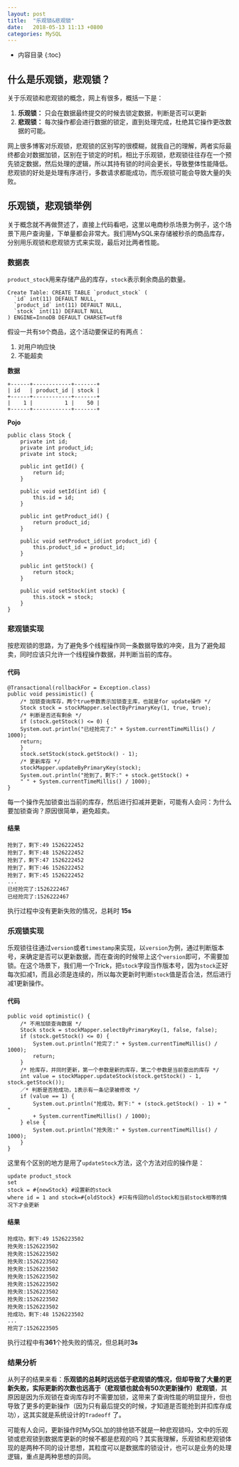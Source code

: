 ```yaml
---
layout: post
title:  "乐观锁&悲观锁"
date:   2018-05-13 11:13 +0800
categories: MySQL
---
```

* 内容目录
{:toc}
## 什么是乐观锁，悲观锁？

关于乐观锁和悲观锁的概念，网上有很多，概括一下是：

1. **乐观锁：** 只会在数据最终提交的时候去锁定数据，判断是否可以更新
2. **悲观锁：** 每次操作都会进行数据的锁定，直到处理完成，杜绝其它操作更改数据的可能。

网上很多博客对乐观锁，悲观锁的区别写的很模糊，就我自己的理解，两者实际最终都会对数据加锁，区别在于锁定的时机，相比于乐观锁，悲观锁往往存在一个预先锁定数据，然后处理的逻辑，所以其持有锁的时间会更长，导致整体性能降低。悲观锁的好处是处理有序进行，多数请求都能成功，而乐观锁可能会导致大量的失败。



## 乐观锁，悲观锁举例

关于概念就不再做赘述了，直接上代码看吧，这里以电商秒杀场景为例子，这个场景下用户查询量，下单量都会非常大。我们用MySQL来存储被秒杀的商品库存，分别用乐观锁和悲观锁方式来实现，最后对比两者性能。

### 数据表

`product_stock`用来存储产品的库存，`stock`表示剩余商品的数量。

```
Create Table: CREATE TABLE `product_stock` (
  `id` int(11) DEFAULT NULL,
  `product_id` int(11) DEFAULT NULL,
  `stock` int(11) DEFAULT NULL
) ENGINE=InnoDB DEFAULT CHARSET=utf8
```

假设一共有`50`个商品，这个活动要保证的有两点：

1. 对用户响应快
2. 不能超卖

**数据**

```
+------+------------+-------+
| id   | product_id | stock |
+------+------------+-------+
|    1 |          1 |    50 |
+------+------------+-------+
```

**Pojo**

```
public class Stock {
    private int id;
    private int product_id;
    private int stock;

    public int getId() {
        return id;
    }

    public void setId(int id) {
        this.id = id;
    }

    public int getProduct_id() {
        return product_id;
    }

    public void setProduct_id(int product_id) {
        this.product_id = product_id;
    }

    public int getStock() {
        return stock;
    }

    public void setStock(int stock) {
        this.stock = stock;
    }
}

```



### 悲观锁实现

按悲观锁的思路，为了避免多个线程操作同一条数据导致的冲突，且为了避免超卖，同时应该只允许一个线程操作数据，并判断当前的库存。

#### 代码

```
@Transactional(rollbackFor = Exception.class)
public void pessimistic() {
	/* 加锁查询库存，两个true参数表示加锁查主库，也就是for update操作 */
    Stock stock = stockMapper.selectByPrimaryKey(1, true, true);
    /* 判断是否还有剩余 */
    if (stock.getStock() <= 0) {
	System.out.println("已经抢完了:" + System.currentTimeMillis() / 1000);
	return;
    }
    stock.setStock(stock.getStock() - 1);
    /* 更新库存 */
    stockMapper.updateByPrimaryKey(stock);
    System.out.println("抢到了，剩下:" + stock.getStock() + 
    " " + System.currentTimeMillis() / 1000);
}
```

每一个操作先加锁查出当前的库存，然后进行扣减并更新，可能有人会问：为什么要加锁查询？原因很简单，避免超卖。

#### 结果

```
抢到了，剩下:49 1526222452
抢到了，剩下:48 1526222452
抢到了，剩下:47 1526222452
抢到了，剩下:46 1526222452
抢到了，剩下:45 1526222452
...
已经抢完了:1526222467
已经抢完了:1526222467
```

执行过程中没有更新失败的情况，总耗时 **15s**

### 乐观锁实现

乐观锁往往通过`version`或者`timestamp`来实现，以`version`为例，通过判断版本号，来确定是否可以更新数据，而在查询的时候带上这个`version`即可，不需要加锁。在这个场景下，我们用一个Trick，把`stock`字段当作版本号，因为`stock`正好每次扣减1，而且必须是连续的，所以每次更新时判断`stock`值是否合法，然后进行减1更新操作。

#### 代码

```
public void optimistic() {
    /* 不用加锁查询数据 */
    Stock stock = stockMapper.selectByPrimaryKey(1, false, false);
    if (stock.getStock() <= 0) {
        System.out.println("抢完了:" + System.currentTimeMillis() / 1000);
        return;
    }
    /* 抢库存，并同时更新，第一个参数是新的库存，第二个参数是当前查出的库存 */
    int value = stockMapper.updateStock(stock.getStock() - 1, stock.getStock());
    ／* 判断是否抢成功，1表示有一条记录被修改 */
    if (value == 1) {
        System.out.println("抢成功，剩下:" + (stock.getStock() - 1) + " "
        + System.currentTimeMillis() / 1000);
    } else {
        System.out.println("抢失败:" + System.currentTimeMillis() / 1000);
    }
}
```

这里有个区别的地方是用了`updateStock`方法，这个方法对应的操作是：

```
update product_stock
set
stock = #{newStock} #设置新的stock
where id = 1 and stock=#{oldStock} #只有传回的oldStock和当前stock相等的情况下才会更新
```

#### 结果

```
抢成功，剩下:49 1526223502
抢失败:1526223502
抢失败:1526223502
抢失败:1526223502
抢失败:1526223502
抢失败:1526223502
抢失败:1526223502
抢失败:1526223502
抢失败:1526223502
抢失败:1526223502
抢成功，剩下:48 1526223502
...
抢完了:1526223505
```

执行过程中有**361**个抢失败的情况，但总耗时**3s**

### 结果分析

从列子的结果来看：**乐观锁的总耗时远远低于悲观锁的情况，但却导致了大量的更新失败，实际更新的次数也远高于（悲观锁也就会有50次更新操作）悲观锁**，其原因是因为乐观锁在查询库存时不需要加锁，这带来了查询性能的明显提升，但也导致了更多的更新操作（因为只有最后提交的时候，才知道是否能抢到并扣库存成功），这其实就是系统设计的`Tradeoff` 了。

可能有人会问，更新操作时MySQL加的排他锁不就是一种悲观锁吗，文中的乐观锁或悲观锁到数据库更新的时候不都是悲观的吗？其实我理解，乐观锁和悲观锁体现的是两种不同的设计思想，其粒度可以是数据库的锁设计，也可以是业务的处理逻辑，重点是两种思想的异同。